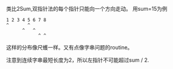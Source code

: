 类比2Sum,双指针法的每个指针只能向一个方向走动。
用sum=15为例

```
1 2 3 4 5 6 7 8
^       ^
      ^   ^
            ^ ^
```

这样的分布像尺蠖一样。又有点像字串问题的routine。

注意到连续字串最短长度为2，所以左指针不可能超过sum / 2.
